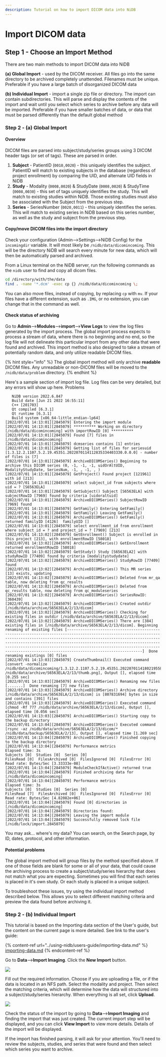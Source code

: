 ```yaml
---
description: Tutorial on how to import DICOM data into NiDB
---
```


# Import DICOM data

## Step 1 - Choose an Import Method

There are two main methods to import DICOM data into NiDB

**(a) Global Import** - used by the DICOM receiver. All files go into the same directory to be archived completely unattended. Filenames must be unique. Preferable if you have a large batch of disorganized DICOM data

**(b) Individual Import** - import a single zip file or directory. The import can contain subdirectories. This will parse and display the contents of the import and wait until you select which series to archive before any data will be imported. Preferable if you have smaller batches of data, or data that must be parsed differently than the default global method

### Step 2 - (a) Global Import

#### Overview

DICOM files are parsed into subject/study/series groups using 3 DICOM header tags (or set of tags). These are parsed in order.

1. **Subject** - PatientID (`0010,0020`) - this uniquely identifies the subject. PatientID will match to existing subjects in the database (regardless of project enrollment) by comparing the UID, and alternate UID fields in NiDB
2. **Study** - Modality (`0008,0020`) & StudyDate (`0008,0020`) & StudyTime (`0008,0030`) - this set of tags uniquely identifies the study. This will match to existing studies within NiDB. Those existing studies must also be associated with the Subject from the previous step.
3. **Series** - SeriesNumber (`0020,0011`) - this uniquely identifies the series. This will match to existing series in NiDB based on this series number, as well as the study and subject from the previous step.

#### Copy/move DICOM files into the import directory

Check your configuration (Admin-->Settings-->NiDB Config) for the `incomingdir` variable. It will most likely be `/nidb/data/dicomincoming`. This will be the directory NiDB will search every minute for new data, which will then be automatically parsed and archived.

From a Linux terminal on the NiDB server, run the following commands as the `nidb` user to find and copy all dicom files.

```bash
cd /directory/with/the/data
find . -name '*.dcm' -exec cp {} /nidb/data/dicomincoming \;
```

You can also move files, instead of copying, by replacing `cp` with `mv`. If your files have a different extension, such as `.IMG`, or no extension, you can change that in the command as well.

#### Check status of archiving

Go to **Admin**-->**Modules**-->**import**-->**View Logs** to view the log files generated by the import process. The global import process expects to process a stream of data, where there is no beginning and no end, so the log file will not delineate this particular import from any other data that were found and archived. This import method is also designed to take a stream of potentially random data, and only utilize readable DICOM files.

{% hint style="info" %}
The global import method will only archive **readable** DICOM files. Any unreadable or non-DICOM files will be moved to the `/nidb/data/problem` directory.
{% endhint %}

Here's a sample section of import log file. Log files can be very detailed, but any errors will show up here. Problems

```
   NiDB version 2022.6.847
   Build date [Jun 21 2022 16:55:11]
   C++ [201703]
   Qt compiled [6.3.1]
   Qt runtime [6.3.1]
   Build system [x86_64-little_endian-lp64]
[2022/07/01 14:13:01][2845079] Entering the import module
[2022/07/01 14:13:01][2845079] ********** Working on directory [/nidb/data/dicomincoming] with importRowID [0] **********
[2022/07/01 14:13:01][2845079] Found [7] files in [/nidb/data/dicomincoming]
[2022/07/01 14:13:01][2845079] dcmseries contains [1] entries
[2022/07/01 14:13:01][2845079] Getting list of files for seriesuid [1.3.12.2.1107.5.2.19.45351.2022070114112835334403330.0.0.0] - number of files is [7]
[2022/07/01 14:13:01][2845079] ArchiveDICOMSeries() Beginning to archive this DICOM series (0, -1, -1, -1, uidOrAltUID, ModalityStudyDate, SeriesNum, -1, , -1, , )
[2022/07/01 14:13:01][2845079] GetProject() Found project [121961] with id [213]
[2022/07/01 14:13:01][2845079] select subject_id from subjects where uid = ? [S6563ELA]
[2022/07/01 14:13:01][2845079] GetSubject() Subject [S6563ELA] with subjectRowID [7969] found by criteria [uidoraltuid]
[2022/07/01 14:13:01][2845079] ArchiveDICOMSeries() SubjectRowID [7969] found
[2022/07/01 14:13:01][2845079] GetFamily() Entering GetFamily()
[2022/07/01 14:13:01][2845079] GetFamily() Leaving GetFamily()
[2022/07/01 14:13:01][2845079] ArchiveDICOMSeries() GetFamily() returned familyID [4126]  familyUID []
[2022/07/01 14:13:01][2845079] select enrollment_id from enrollment where subject_id = ? and project_id = ? [7969] [213]
[2022/07/01 14:13:02][2845079] GetEnrollment() Subject is enrolled in this project [213], with enrollmentRowID [58018]
[2022/07/01 14:13:02][2845079] ArchiveDICOMSeries() GetEnrollment returned enrollmentRowID [58018]
[2022/07/01 14:13:02][2845079] GetStudy() Study [S6563ELA2] with studyRowID [77409] found by criteria [modalitystudydate]
[2022/07/01 14:13:02][2845079] ArchiveDICOMSeries() StudyRowID [77409] found
[2022/07/01 14:13:02][2845079] ArchiveDICOMSeries() This MR series [13] exists, updating
[2022/07/01 14:13:02][2845079] ArchiveDICOMSeries() Deleted from mr_qa table, now deleting from qc_results
[2022/07/01 14:13:02][2845079] ArchiveDICOMSeries() Deleted from qc_results table, now deleting from qc_moduleseries
[2022/07/01 14:13:02][2845079] ArchiveDICOMSeries() SeriesRowID: [360439]
[2022/07/01 14:13:02][2845079] ArchiveDICOMSeries() Created outdir [/nidb/data/archive/S6563ELA/2/13/dicom]
[2022/07/01 14:13:02][2845079] ArchiveDICOMSeries() Checking for existing files in outdir [/nidb/data/archive/S6563ELA/2/13/dicom]
[2022/07/01 14:13:02][2845079] ArchiveDICOMSeries() There are [384] existing files in [/nidb/data/archive/S6563ELA/2/13/dicom]. Beginning renaming of existing files [------------------------------------------------------------------------------------------------------------------------------------------------------------------------------------------------------------------------------------------------------------------------------------------------------------------------------------------------------------------------------------------------]  Done renaming existings [0] files
[2022/07/01 14:13:03][2845079] CreateThumbnail() Executed command [convert -normalize /nidb/data/dicomincoming/1.3.12.2.1107.5.2.19.45351.2022070114180219558183887 /nidb/data/archive/S6563ELA/2/13/thumb.png], Output [], elapsed time [0.255 sec]
[2022/07/01 14:13:03][2845079] ArchiveDICOMSeries() Renaming new files [.......]  Done renaming [7] new files
[2022/07/01 14:13:03][2845079] ArchiveDICOMSeries() Archive directory [/nidb/data/archive/S6563ELA/2/13/dicom] is [807831694] bytes in size and contains [391] files
[2022/07/01 14:13:03][2845079] ArchiveDICOMSeries() Executed command [chmod -Rf 777 /nidb/data/archive/S6563ELA/2/13/dicom], Output [], elapsed time [0.056 sec]
[2022/07/01 14:13:03][2845079] ArchiveDICOMSeries() Starting copy to the backup directory
[2022/07/01 14:13:04][2845079] ArchiveDICOMSeries() Executed command [rsync -az /nidb/data/archive/S6563ELA/2/13/dicom/* /nidb/data/backup/S6563ELA/2/13], Output [], elapsed time [1.269 sec]
[2022/07/01 14:13:04][2845079] ArchiveDICOMSeries() Finished copying to the backup directory
[2022/07/01 14:13:04][2845079] Performance metrics
Elapsed time: 3s
Subjects [0]  Studies [0]  Series [0]
FilesRead [0]  FilesArchived [0]  FilesIgnored [0]  FilesError [0]
Read rate: Bytes/Sec [3.33333e-08]
[2022/07/01 14:13:04][2845079] ModuleCheckIfActive() returned true
[2022/07/01 14:13:04][2845079] Finished archiving data for [/nidb/data/dicomincoming]
[2022/07/01 14:13:04][2845079] Performance metrics
Elapsed time: 3s
Subjects [0]  Studies [0]  Series [0]
FilesRead [7]  FilesArchived [0]  FilesIgnored [0]  FilesError [0]
Read rate: Bytes/Sec [4.82082e+06]
[2022/07/01 14:13:04][2845079] Found [0] directories in [/nidb/data/dicomincoming]
[2022/07/01 14:13:04][2845079] Directories found: 
[2022/07/01 14:13:04][2845079] Leaving the import module
[2022/07/01 14:13:04][2845079] Successfully removed lock file [/nidb/lock/import.2845079]
```

You may ask... where's my data? You can search, on the Search page, by ID, dates, protocol, and other information.

#### Potential problems

The global import method will group files by the method specified above. If one of those fields are blank for some or all of your data, that could cause the archiving process to create a subject/study/series hierarchy that does not match what you are expecting. Sometimes you will find that each series is placed in it's own study. Or each study is placed in a unique subject.

To troubleshoot these issues, try using the individual import method described below. This allows you to select different matching criteria and preview the data found before archiving it.

### Step 2 - (b) Individual Import

This tutorial is based on the Importing data section of the User's guide, but the content on the current page is more detailed. See link to the user's guide:

{% content-ref url="../using-nidb/users-guide/importing-data.md" %}
[importing-data.md](../using-nidb/users-guide/importing-data.md)
{% endcontent-ref %}

Go to **Data**-->**Import Imaging**. Click the **New Import** button.

![](../.gitbook/assets/image.png)

Fill out the required information. Choose if you are uploading a file, or if the data is located in an NFS path. Select the modality and project. Then select the matching criteria, which will determine how the data will structured into a subject/study/series hierarchy. When everything is all set, click **Upload**.

![](<../.gitbook/assets/image (2).png>)

Check the status of the import by going to **Data**-->**Import Imaging** and finding the import that was just created. The current import step will be displayed, and you can click **View Import** to view more details. Details of the import will be displayed.

If the import has finished parsing, it will ask for your attention. You'll need to review the subjects, studies, and series that were found and then select which series you want to archive.


